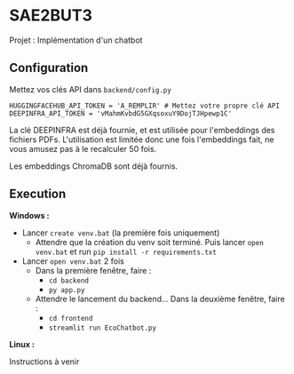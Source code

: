 # SAE2BUT3
Projet : Implémentation d'un chatbot

## Configuration

Mettez vos clés API dans `backend/config.py`

```
HUGGINGFACEHUB_API_TOKEN = 'A_REMPLIR' # Mettez votre propre clé API
DEEPINFRA_API_TOKEN = 'vMahmKvbdG5GXqsoxuY9DojTJHpewp1C'
```

La clé DEEPINFRA est déjà fournie, et est utilisée pour l'embeddings des fichiers PDFs. L'utilisation est limitée donc une fois l'embeddings fait, ne vous amusez pas à le recalculer 50 fois.

Les embeddings ChromaDB sont déjà fournis.

## Execution

**Windows :**

- Lancer `create venv.bat` (la première fois uniquement)
  - Attendre que la création du venv soit terminé. Puis lancer `open venv.bat` et run `pip install -r requirements.txt`
- Lancer `open venv.bat` 2 fois
  - Dans la première fenêtre, faire : 
    - `cd backend`
    - `py app.py`
  - Attendre le lancement du backend... Dans la deuxième fenêtre, faire :
    - `cd frontend`
    - `streamlit run EcoChatbot.py`

**Linux :**

Instructions à venir
